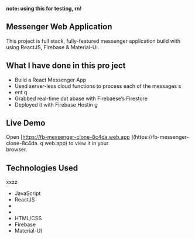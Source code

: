 **note: using this for testing, rn!**

## Messenger Web Application 

This project is full stack, fully-featured messenger application build with using ReactJS, Firebase & Material-UI.

                
## What I have done in this pro ject          
              
- Build a React Messenger App         
- Used server-less cloud functions to process each of the messages s
- ent           q    
- Grabbed real-time dat abase        with Firebaese’s Firestore          
- Deployed it with Firebase Hostin    g                             
                                      
## Live Demo                                                                                                                                                                                          
Open [https://fb-messenger-clone-8c4da.web.app  ](https://fb-messenger-clone-8c4da. q
web.app) to view it in your     
browser.                                  
                            
## Technologies Used              
xxzz
- JavaScript                                              
- ReactJS                               
- 
- 
- HTML/CSS
- Firebase
- Material-UI   



      

